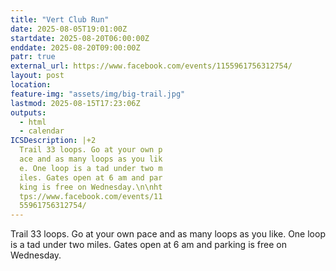 ```yaml
---
title: "Vert Club Run"
date: 2025-08-05T19:01:00Z
startdate: 2025-08-20T06:00:00Z
enddate: 2025-08-20T09:00:00Z
patr: true
external_url: https://www.facebook.com/events/1155961756312754/
layout: post
location: 
feature-img: "assets/img/big-trail.jpg"
lastmod: 2025-08-15T17:23:06Z
outputs:
  - html
  - calendar
ICSDescription: |+2
  Trail 33 loops. Go at your own p  ace and as many loops as you lik  e. One loop is a tad under two m  iles. Gates open at 6 am and par  king is free on Wednesday.\n\nht  tps://www.facebook.com/events/11  55961756312754/
---
```


Trail 33 loops. Go at your own pace and as many loops as you like. One loop is a tad under two miles. Gates open at 6 am and parking is free on Wednesday.<br>
  <br>
  
